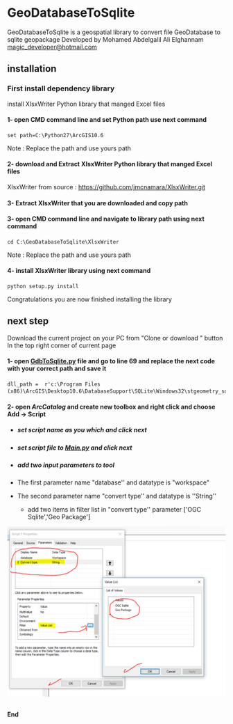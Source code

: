 
# GeoDatabaseToSqlite

GeoDatabaseToSqlite is a geospatial library to convert file GeoDatabase to sqlite geopackage
Developed by Mohamed Abdelgalil Ali Elghannam <magic_developer@hotmail.com>

## installation 
### First install dependency library 
install XlsxWriter Python library that manged Excel files

#### 1- open CMD command line and set Python path use next command
    set path=C:\Python27\ArcGIS10.6
Note : Replace the path and use yours path 
    
#### 2- download  and Extract  XlsxWriter Python library that manged Excel files 
XlsxWriter  from source  : https://github.com/jmcnamara/XlsxWriter.git
#### 3- Extract XlsxWriter  that you are downloaded and copy path
#### 3- open CMD command line and navigate to library path using next command
    cd C:\GeoDatabaseToSqlite\XlsxWriter
 Note : Replace the path and use yours path
 
#### 4- install  XlsxWriter  library  using next command
    python setup.py install
  Congratulations you are now finished installing the library
  
## next step
Download the current project on your PC from "Clone or download " button In the top right corner of current page

#### 1- open [GdbToSqlite.py](https://github.com/magicdeveloper/GeoDatabaseToSqlite/blob/master/GdbToSqlite.py) file and go to line 69 and replace the next code with your correct path and save it
    dll_path =  r'c:\Program Files (x86)\ArcGIS\Desktop10.6\DatabaseSupport\SQLite\Windows32\stgeometry_sqlite.dll'
#### 2- open _ArcCatalog_ and create new toolbox and right click and choose Add -> Script
 - ##### set script name as you which and  click  next 
 - ##### set script file to [Main.py](https://github.com/magicdeveloper/GeoDatabaseToSqlite/blob/master/Main.py) and  click  next 
-  ##### add two input parameters to tool

- The first parameter name "database'' and datatype is "workspace"

- The second parameter name "convert type'' and datatype is ''String''

   - add two items in filter list in "convert type'' parameter ['OGC Sqlite','Geo Package']

![like this](https://github.com/magicdeveloper/GeoDatabaseToSqlite/blob/master/pic/parameters.PNG)

##
**End**

